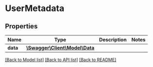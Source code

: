 # UserMetadata

## Properties
Name | Type | Description | Notes
------------ | ------------- | ------------- | -------------
**data** | [**\Swagger\Client\Model\Data**](Data.md) |  | 

[[Back to Model list]](../README.md#documentation-for-models) [[Back to API list]](../README.md#documentation-for-api-endpoints) [[Back to README]](../README.md)


